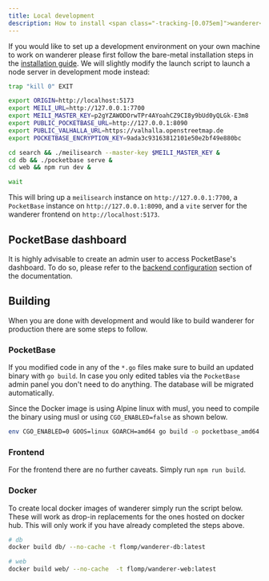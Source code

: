 ```yaml
---
title: Local development
description: How to install <span class="-tracking-[0.075em]">wanderer</span> for local development
---
```


If you would like to set up a development environment on your own machine to work on <span class="-tracking-[0.075em]">wanderer</span> please first follow the bare-metal installation steps in the [installation guide](/run/installation#from-source). We will slightly modify the launch script to launch a node server in development mode instead:

```bash
trap "kill 0" EXIT

export ORIGIN=http://localhost:5173
export MEILI_URL=http://127.0.0.1:7700
export MEILI_MASTER_KEY=p2gYZAWODOrwTPr4AYoahCZ9CI8y9bUd0yQLGk-E3m8
export PUBLIC_POCKETBASE_URL=http://127.0.0.1:8090
export PUBLIC_VALHALLA_URL=https://valhalla.openstreetmap.de
export POCKETBASE_ENCRYPTION_KEY=9ada3c93163812101e50e2bf49e880bc

cd search && ./meilisearch --master-key $MEILI_MASTER_KEY &
cd db && ./pocketbase serve &
cd web && npm run dev &

wait
```

This will bring up a `meilisearch` instance on `http://127.0.0.1:7700`, a `PocketBase` instance on `http://127.0.0.1:8090`, and a `vite` server for the <span class="-tracking-[0.075em]">wanderer</span> frontend on `http://localhost:5173`.

## PocketBase dashboard

It is highly advisable to create an admin user to access PocketBase's dashboard. To do so, please refer to the [backend configuration](/run/backend-configuration#setup) section of the documentation.

## Building

When you are done with development and would like to build <span class="-tracking-[0.075em]">wanderer</span> for production there are some steps to follow.

### PocketBase

If you modified code in any of the `*.go` files make sure to build an updated binary with `go build`. In case you only edited tables via the `PocketBase` admin panel you don't need to do anything. The database will be migrated automatically.

Since the Docker image is using Alpine linux with musl, you need to compile the binary
using musl or using `CGO_ENABLED=false` as shown below.

```bash
env CGO_ENABLED=0 GOOS=linux GOARCH=amd64 go build -o pocketbase_amd64
```

### Frontend

For the frontend there are no further caveats. Simply run `npm run build`.

### Docker

To create local docker images of <span class="-tracking-[0.075em]">wanderer</span> simply run the script below. These will work as drop-in replacements for the ones hosted on docker hub. This will only work if you have already completed the steps above.

```bash
# db
docker build db/ --no-cache -t flomp/wanderer-db:latest 

# web
docker build web/ --no-cache  -t flomp/wanderer-web:latest 
```

